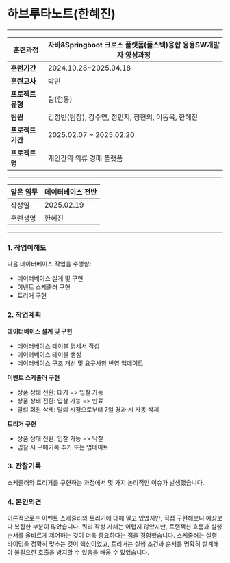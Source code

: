 # 하브루타노트(한혜진)

---

| **훈련과정** | 자바&Springboot 크로스 플랫폼(풀스택)융합 응용SW개발자 양성과정 |
| --- | --- |
| **훈련기간** | 2024.10.28~2025.04.18 |
| **훈련교사** | 박민 |
| **프로젝트 유형** | 팀(협동) |
| **팀원** | 김정빈(팀장), 강수연, 정민지, 정현의, 이동욱, 한혜진 |
| **프로젝트 기간** | 2025.02.07 ~ 2025.02.20 |
| **프로젝트명** | 개인간의 의류 경매 플랫폼 |

---

| 맡은 임무 | 데이터베이스 전반 |
| --- | --- |
| 작성일 | 2025.02.19 |
| 훈련생명 | 한혜진 |

---

### 1. 작업이해도

다음 데이터베이스 작업을 수행함:
- 데이터베이스 설계 및 구현
- 이벤트 스케줄러 구현
- 트리거 구현

### 2. 작업계획

**데이터베이스 설계 및 구현**
- 데이터베이스 테이블 명세서 작성
- 데이터베이스 테이블 생성
- 데이터베이스 구조 개선 및 요구사항 반영 업데이트

**이벤트 스케줄러 구현**
- 상품 상태 전환: 대기 => 입찰 가능
- 상품 상태 전환: 입찰 가능 => 만료
- 탈퇴 회원 삭제: 탈퇴 시점으로부터 7일 경과 시 자동 삭제

**트리거 구현**
- 상품 상태 전환: 입찰 가능 => 낙찰
- 입찰 시 구매기록 추가 또는 업데이트

### 3. 관찰기록

스케줄러와 트리거를 구현하는 과정에서 몇 가지 논리적인 이슈가 발생했습니다.

### 4. 본인의견

이론적으로는 이벤트 스케줄러와 트리거에 대해 알고 있었지만, 직접 구현해보니 예상보다 복잡한 부분이 많았습니다.
쿼리 작성 자체는 어렵지 않았지만, 트랜잭션 흐름과 실행 순서를 올바르게 제어하는 것이 더욱 중요하다는 점을 경험했습니다.
스케줄러는 실행 타이밍을 정확히 맞추는 것이 핵심이었고, 트리거는 실행 조건과 순서를 명확히 설계해야 불필요한 호출을 방지할 수 있음을 배울 수 있었습니다.